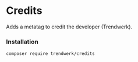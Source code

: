 # Credits
Adds a metatag to credit the developer (Trendwerk).

### Installation
```sh
composer require trendwerk/credits
```
